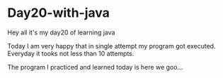 # Day20-with-java

Hey all it's my day20 of learning java

Today I am very happy that in single attempt my program got executed. Everyday it tooks not less than 10 attempts. 

The program I practiced and learned today is here we goo...

